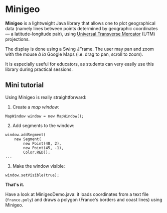 # Minigeo #

**Minigeo** is a lightweight Java library that allows one to plot geographical data (namely lines between points determined by geographic coordinates — a latitude-longitude pair), using [Universal Transverse Mercator](http://en.wikipedia.org/wiki/Universal_Transverse_Mercator_coordinate_system) (UTM) projections.

The display is done using a Swing JFrame. The user may pan and zoom with the mouse _à la_ Google Maps (i.e. drag to pan, scroll to zoom).

It is especially useful for educators, as students can very easily use this library during practical sessions.

## Mini tutorial ##

Using Minigeo is really straightforward:

1) Create a _map window_:

```
MapWindow window = new MapWindow();
```

2) Add segments to the window:

```
window.addSegment(
    new Segment(
        new Point(48, 2),
        new Point(45, -1),
        Color.RED));
...
```

3) Make the window visible:

```
window.setVisible(true);
```

**That's it.**

Have a look at MinigeoDemo.java: it loads coordinates from a text file (`france.poly`) and draws a polygon (France's borders and coast lines) using Minigeo.
